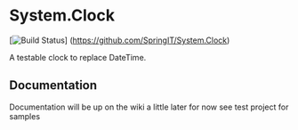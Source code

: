 # System.Clock

[![Build Status](https://ci.appveyor.com/api/projects/status/github/SpringIT/System.Clock?branch=master&svg=true)]
(https://github.com/SpringIT/System.Clock)

A testable clock to replace DateTime.

## Documentation

Documentation will be up on the wiki a little later for now see test project for samples
